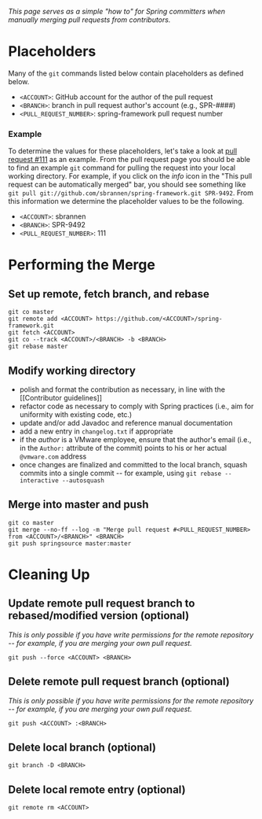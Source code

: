 _This page serves as a simple "how to" for Spring committers when manually merging pull requests from contributors._

# Placeholders

Many of the `git` commands listed below contain placeholders as defined below.

- `<ACCOUNT>`: GitHub account for the author of the pull request
- `<BRANCH>`: branch in pull request author's account (e.g., SPR-####)
- `<PULL_REQUEST_NUMBER>`: spring-framework pull request number

### Example

To determine the values for these placeholders, let's take a look at [pull request #111](https://github.com/SpringSource/spring-framework/pull/111) as an example. From the pull request page you should be able to find an example `git` command for pulling the request into your local working directory. For example, if you click on the _info_ icon in the "This pull request can be automatically merged" bar, you should see something like `git pull git://github.com/sbrannen/spring-framework.git SPR-9492`. From this information we determine the placeholder values to be the following.

- `<ACCOUNT>`: sbrannen
- `<BRANCH>`: SPR-9492
- `<PULL_REQUEST_NUMBER>`: 111

# Performing the Merge

## Set up remote, fetch branch, and rebase

```shell
git co master
git remote add <ACCOUNT> https://github.com/<ACCOUNT>/spring-framework.git
git fetch <ACCOUNT>
git co --track <ACCOUNT>/<BRANCH> -b <BRANCH>
git rebase master
```

## Modify working directory

- polish and format the contribution as necessary, in line with the [[Contributor guidelines]]
- refactor code as necessary to comply with Spring practices (i.e., aim for uniformity with existing code, etc.)
- update and/or add Javadoc and reference manual documentation 
- add a new entry in `changelog.txt` if appropriate
- if the _author_ is a VMware employee, ensure that the author's email (i.e., in the `Author:` attribute of the commit) points to his or her actual `@vmware.com` address
- once changes are finalized and committed to the local branch, squash commits into a single commit -- for example, using `git rebase --interactive --autosquash`

## Merge into master and push

```shell
git co master
git merge --no-ff --log -m "Merge pull request #<PULL_REQUEST_NUMBER> from <ACCOUNT>/<BRANCH>" <BRANCH>
git push springsource master:master
```

# Cleaning Up

## Update remote pull request branch to rebased/modified version (optional)

_This is only possible if you have write permissions for the remote repository -- for example, if you are merging your own pull request._

```shell
git push --force <ACCOUNT> <BRANCH>
```

## Delete remote pull request branch (optional)

_This is only possible if you have write permissions for the remote repository -- for example, if you are merging your own pull request._

```shell
git push <ACCOUNT> :<BRANCH>
```

## Delete local branch (optional)

```shell
git branch -D <BRANCH>
```

## Delete local remote entry (optional)

```shell
git remote rm <ACCOUNT>
```
